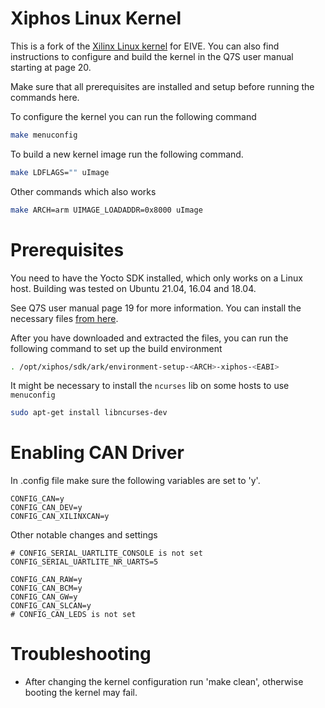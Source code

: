 # Xiphos Linux Kernel

This is a fork of the [Xilinx Linux kernel](https://github.com/Xilinx/linux-xlnx) for EIVE.
You can also find instructions to configure and build the kernel in the Q7S user manual starting
at page 20.

Make sure that all prerequisites are installed and setup before running the commands here.

To configure the kernel you can run the following command

```sh
make menuconfig
```

To build a new kernel image run the following command.

```sh
make LDFLAGS="" uImage
```

Other commands which also works

```sh
make ARCH=arm UIMAGE_LOADADDR=0x8000 uImage
```

# Prerequisites

You need to have the Yocto SDK installed, which only works on a Linux host. Building 
was tested on Ubuntu 21.04, 16.04 and 18.04.

See Q7S user manual page 19 for more information. You can install the necessary files 
[from here](https://trac2.xiphos.ca/manual/attachment/wiki/Q7RevB/UserManual/xsc-release-1542-xsc-q7-2.2.4-4ba6f44b.tar).

After you have downloaded and extracted the files, you can run the following command
to set up the build environment

```sh
. /opt/xiphos/sdk/ark/environment-setup-<ARCH>-xiphos-<EABI>
```

It might be necessary to install the `ncurses` lib on some hosts to use `menuconfig`

```sh
sudo apt-get install libncurses-dev
```

# Enabling CAN Driver

In .config file make sure the following variables are set to 'y'.

```
CONFIG_CAN=y
CONFIG_CAN_DEV=y
CONFIG_CAN_XILINXCAN=y
```

Other notable changes and settings

```
# CONFIG_SERIAL_UARTLITE_CONSOLE is not set
CONFIG_SERIAL_UARTLITE_NR_UARTS=5

CONFIG_CAN_RAW=y
CONFIG_CAN_BCM=y
CONFIG_CAN_GW=y
CONFIG_CAN_SLCAN=y
# CONFIG_CAN_LEDS is not set
```

# Troubleshooting

* After changing the kernel configuration run 'make clean', otherwise booting the kernel may fail.

